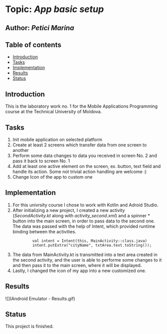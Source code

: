 # Topic: *App basic setup*
## Author: *Petici Marina*


## Table of contents
* [Introduction](#introduction)
* [Tasks](#taasks)
* [Implementation](#implementation)
* [Results](#results)
* [Status](#status)

## Introduction
This is the laboratory work no. 1 for the Mobile Applications Programming course at the Technical University of Moldova.
   
## Tasks

1. Init mobile application on selected platform
2. Create at least 2 screens which transfer data from one screen to another
3. Perform some data changes to data you received in screen No. 2 and pass it back to screen No. 1
4. Add at least one active element on the screen, ex. button, text field and handle its action. Some not trivial action handling are welcome :)
5. Change Icon of the app to custom one

## Implementation

1. For this univrsity course I chose to work with Kotlin and Adroid Studio.
2. After initializing a new project, I created a new activity (*SecondActivity.kt* along with *activity_second.xml*) and a spinner * button into the main screen, in order to pass data to the second one. The data was passed with the help of Intent, which provided runtime binding between the activities.

```
            val intent = Intent(this, MainActivity::class.java)
            intent.putExtra("cityName", txtArea.text.toString());
```

3. The data from MainActivity.kt is transmitted into a text area created in the second activity, and the user is able to performe some changes to it and then pass it to the main screen, where it will be displayed.
4. Lastly, I changed the icon of my app into a new customized one.

## Results
![](Android Emulator - Results.gif)

## Status
This project is finished.

